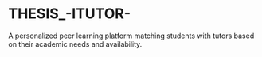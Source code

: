 # THESIS_-ITUTOR-
A personalized peer learning platform matching students with tutors based on their academic needs and availability.
